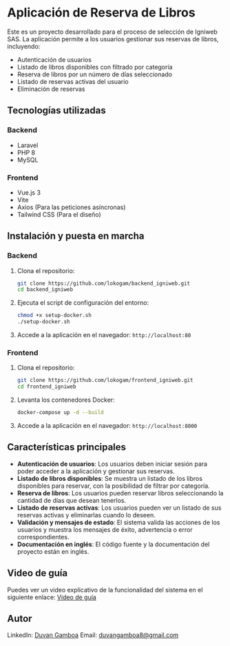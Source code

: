 # Aplicación de Reserva de Libros

Este es un proyecto desarrollado para el proceso de selección de Igniweb SAS. La aplicación permite a los usuarios gestionar sus reservas de libros, incluyendo:

- Autenticación de usuarios 
- Listado de libros disponibles con filtrado por categoría
- Reserva de libros por un número de días seleccionado
- Listado de reservas activas del usuario
- Eliminación de reservas

## Tecnologías utilizadas

### Backend
- Laravel 
- PHP 8
- MySQL

### Frontend
- Vue.js 3
- Vite
- Axios (Para las peticiones asíncronas)
- Tailwind CSS (Para el diseño)

## Instalación y puesta en marcha

### Backend

1. Clona el repositorio:
   ```bash
   git clone https://github.com/lokogam/backend_igniweb.git
   cd backend_igniweb
   ```
2. Ejecuta el script de configuración del entorno:
   ```bash
   chmod +x setup-docker.sh
   ./setup-docker.sh
   ```
3. Accede a la aplicación en el navegador: `http://localhost:80`

### Frontend

1. Clona el repositorio:
   ```bash
   git clone https://github.com/lokogam/frontend_igniweb.git
   cd frontend_igniweb
   ```
2. Levanta los contenedores Docker:
   ```bash
   docker-compose up -d --build
   ```
3. Accede a la aplicación en el navegador: `http://localhost:8000`

## Características principales

- **Autenticación de usuarios**: Los usuarios deben iniciar sesión para poder acceder a la aplicación y gestionar sus reservas.
- **Listado de libros disponibles**: Se muestra un listado de los libros disponibles para reservar, con la posibilidad de filtrar por categoría.
- **Reserva de libros**: Los usuarios pueden reservar libros seleccionando la cantidad de días que desean tenerlos.
- **Listado de reservas activas**: Los usuarios pueden ver un listado de sus reservas activas y eliminarlas cuando lo deseen.
- **Validación y mensajes de estado**: El sistema valida las acciones de los usuarios y muestra los mensajes de éxito, advertencia o error correspondientes.
- **Documentación en inglés**: El código fuente y la documentación del proyecto están en inglés.

## Video de guía

Puedes ver un video explicativo de la funcionalidad del sistema en el siguiente enlace: [Video de guía](#)

## Autor
LinkedIn: [Duvan Gamboa](https://www.linkedin.com/in/duvan-gamboa-5193951b2/)
Email: [duvangamboa8@gmail.com](mailto:duvangamboa8@gmail.com) 